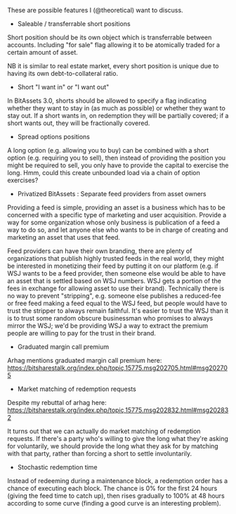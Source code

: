 
These are possible features I (@theoretical) want to discuss.

- Saleable / transferrable short positions

Short position should be its own object which is transferrable between accounts.  Including "for sale" flag allowing it to be atomically traded for a certain amount of asset.

NB it is similar to real estate market, every short position is unique due to having its own debt-to-collateral ratio.

- Short "I want in" or "I want out"

In BitAssets 3.0, shorts should be allowed to specify a flag indicating whether they want to stay in (as much as possible) or whether they want to stay out.  If a short wants in, on redemption they will be partially covered; if a short wants out, they will be fractionally covered.

- Spread options positions

A long option (e.g. allowing you to buy) can be combined with a short option (e.g. requiring you to sell), then instead of providing the position you might be required to sell, you only have to provide the capital to exercise the long.  Hmm, could this create unbounded load via a chain of option exercises?

- Privatized BitAssets : Separate feed providers from asset owners

Providing a feed is simple, providing an asset is a business which has to be concerned with a specific type of marketing and user acquisition.  Provide a way for some organization whose only business is publication of a feed a way to do so, and let anyone else who wants to be in charge of creating and marketing an asset that uses that feed.

Feed providers can have their own branding, there are plenty of organizations that publish highly trusted feeds in the real world, they might be interested in monetizing their feed by putting it on our platform (e.g. if WSJ wants to be a feed provider, then someone else would be able to have an asset that is settled based on WSJ numbers.  WSJ gets a portion of the fees in exchange for allowing asset to use their brand).  Technically there is no way to prevent "stripping", e.g. someone else publishes a reduced-fee or free feed making a feed equal to the WSJ feed, but people would have to trust the stripper to always remain faithful.  It's easier to trust the WSJ than it is to trust some random obscure businessman who promises to always mirror the WSJ; we'd be providing WSJ a way to extract the premium people are willing to pay for the trust in their brand.

- Graduated margin call premium

Arhag mentions graduated margin call premium here:  https://bitsharestalk.org/index.php/topic,15775.msg202705.html#msg202705

- Market matching of redemption requests

Despite my rebuttal of arhag here:  https://bitsharestalk.org/index.php/topic,15775.msg202832.html#msg202832

It turns out that we can actually do market matching of redemption requests.  If there's a party who's willing to give the long what they're asking for voluntarily, we should provide the long what they ask for by matching with that party, rather than forcing a short to settle involuntarily.

- Stochastic redemption time

Instead of redeeming during a maintenance block, a redemption order has a chance of executing each block.  The chance is 0% for the first 24 hours (giving the feed time to catch up), then rises gradually to 100% at 48 hours according to some curve (finding a good curve is an interesting problem).
